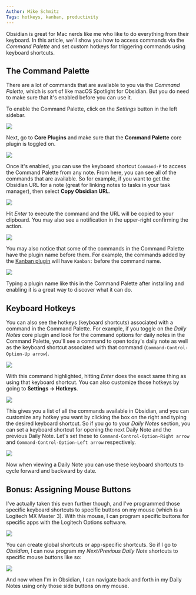 ```yaml
---
Author: Mike Schmitz
Tags: hotkeys, kanban, productivity
---
```


Obsidian is great for Mac nerds like me who like to do everything from their keyboard. In this article, we'll show you how to access commands via the _Command Palette_ and set custom hotkeys for triggering commands using keyboard shortcuts.

## The Command Palette

There are a lot of commands that are available to you via the _Command Palette_, which is sort of like macOS Spotlight for Obsidian. But you do need to make sure that it's enabled before you can use it.

To enable the Command Palette, click on the _Settings_ button in the left sidebar.

![](https://thesweetsetup.com/wp-content/uploads/2021/06/hotkeys1.jpg)

Next, go to **Core Plugins** and make sure that the **Command Palette** core plugin is toggled on.

![](https://thesweetsetup.com/wp-content/uploads/2021/06/hotkeys2.jpg)

Once it's enabled, you can use the keyboard shortcut `Command-P` to access the Command Palette from any note. From here, you can see all of the commands that are available. So for example, if you want to get the Obsidian URL for a note (great for linking notes to tasks in your task manager), then select **Copy Obsidian URL**.

![](https://thesweetsetup.com/wp-content/uploads/2021/06/hotkeys3.jpg)

Hit _Enter_ to execute the command and the URL will be copied to your clipboard. You may also see a notification in the upper-right confirming the action.

![](https://thesweetsetup.com/wp-content/uploads/2021/06/hotkeys4.jpg)

You may also notice that some of the commands in the Command Palette have the plugin name before them. For example, the commands added by the [Kanban plugin](https://github.com/mgmeyers/obsidian-kanban) will have `Kanban:` before the command name.

![](https://thesweetsetup.com/wp-content/uploads/2021/06/hotkeys5.jpg)

Typing a plugin name like this in the Command Palette after installing and enabling it is a great way to discover what it can do.

## Keyboard Hotkeys

You can also see the hotkeys (keyboard shortcuts) associated with a command in the Command Palette. For example, if you toggle on the _Daily Notes_ core plugin and look for the command options for daily notes in the Command Palette, you'll see a command to open today's daily note as well as the keyboard shortcut associated with that command (`Command-Control-Option-Up arrow`).

![](https://thesweetsetup.com/wp-content/uploads/2021/06/hotkeys6.jpg)

With this command highlighted, hitting _Enter_ does the exact same thing as using that keyboard shortcut. You can also customize those hotkeys by going to **Settings &rarr; Hotkeys**.

![](https://thesweetsetup.com/wp-content/uploads/2021/06/hotkeys7.jpg)

This gives you a list of all the commands available in Obsidian, and you can customize any hotkey you want by clicking the box on the right and typing the desired keyboard shortcut. So if you go to your _Daily Notes_ section, you can set a keyboard shortcut for opening the next Daily Note and the previous Daily Note. Let's set these to `Command-Control-Option-Right arrow` and `Command-Control-Option-Left arrow` respectively.

![](https://thesweetsetup.com/wp-content/uploads/2021/06/hotkeys8.jpg)

Now when viewing a Daily Note you can use these keyboard shortcuts to cycle forward and backward by date.

## Bonus: Assigning Mouse Buttons

I've actually taken this even further though, and I've programmed those specific keyboard shortcuts to specific buttons on my mouse (which is a Logitech MX Master 3). With this mouse, I can program specific buttons for specific apps with the Logitech Options software.

![](https://thesweetsetup.com/wp-content/uploads/2021/06/hotkeys9.jpg)

You can create global shortcuts or app-specific shortcuts. So if I go to _Obsidian_, I can now program my _Next/Previous Daily Note_ shortcuts to specific mouse buttons like so:

![](https://thesweetsetup.com/wp-content/uploads/2021/06/hotkeys10.jpg)

And now when I'm in Obsidian, I can navigate back and forth in my Daily Notes using only those side buttons on my mouse.
